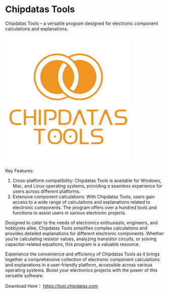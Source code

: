 # Chipdatas Tools

Chipdatas Tools – a versatile program designed for electronic component calculations and explanations.

<img src="logo.png" alt="logo" style="width:400px;">


Key Features:

1. Cross-platform compatibility: Chipdatas Tools is available for Windows, Mac, and Linux operating systems, providing a seamless experience for users across different platforms.
2. Extensive component calculations: With Chipdatas Tools, users gain access to a wide range of calculations and explanations related to electronic components. The program offers over a hundred tools and functions to assist users in various electronic projects.

Designed to cater to the needs of electronics enthusiasts, engineers, and hobbyists alike, Chipdatas Tools simplifies complex calculations and provides detailed explanations for different electronic components. Whether you’re calculating resistor values, analyzing transistor circuits, or solving capacitor-related equations, this program is a valuable resource.

Experience the convenience and efficiency of Chipdatas Tools as it brings together a comprehensive collection of electronic component calculations and explanations in a user-friendly platform, accessible across various operating systems. Boost your electronics projects with the power of this versatile software.



Download Here：  https://tool.chipdatas.com
